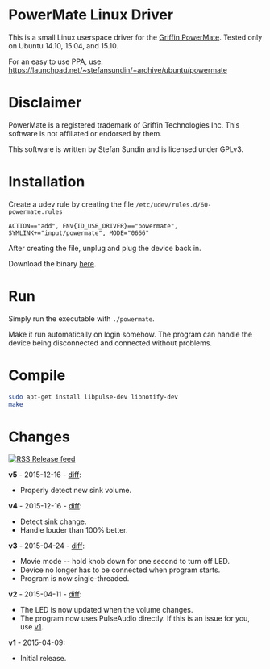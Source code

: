 # PowerMate Linux Driver

This is a small Linux userspace driver for the [Griffin PowerMate](https://store.griffintechnology.com/desktop/powermate). Tested only on Ubuntu 14.10, 15.04, and 15.10.

For an easy to use PPA, use: https://launchpad.net/~stefansundin/+archive/ubuntu/powermate


# Disclaimer

PowerMate is a registered trademark of Griffin Technologies Inc. This software is not affiliated or endorsed by them.

This software is written by Stefan Sundin and is licensed under GPLv3.


# Installation

Create a udev rule by creating the file `/etc/udev/rules.d/60-powermate.rules`

```
ACTION=="add", ENV{ID_USB_DRIVER}=="powermate", SYMLINK+="input/powermate", MODE="0666"
```

After creating the file, unplug and plug the device back in.

Download the binary [here](https://github.com/stefansundin/powermate-linux/releases/latest).


# Run

Simply run the executable with `./powermate`.

Make it run automatically on login somehow. The program can handle the device being disconnected and connected without problems.


# Compile

```bash
sudo apt-get install libpulse-dev libnotify-dev
make
```


# Changes

[![RSS](https://stefansundin.github.io/img/feed.png) Release feed](https://github.com/stefansundin/powermate-linux/releases.atom)

**v5** - 2015-12-16 - [diff](https://github.com/stefansundin/powermate-linux/compare/v4...v5):
- Properly detect new sink volume.

**v4** - 2015-12-16 - [diff](https://github.com/stefansundin/powermate-linux/compare/v3...v4):
- Detect sink change.
- Handle louder than 100% better.

**v3** - 2015-04-24 - [diff](https://github.com/stefansundin/powermate-linux/compare/v2...v3):
- Movie mode -- hold knob down for one second to turn off LED.
- Device no longer has to be connected when program starts.
- Program is now single-threaded.

**v2** - 2015-04-11 - [diff](https://github.com/stefansundin/powermate-linux/compare/v1...v2):
- The LED is now updated when the volume changes.
- The program now uses PulseAudio directly. If this is an issue for you, use [v1](https://github.com/stefansundin/powermate-linux/releases/tag/v1).

**v1** - 2015-04-09:
- Initial release.
